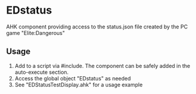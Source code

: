 # EDstatus
AHK component providing access to the status.json file created by the PC game "Elite:Dangerous"

## Usage
1. Add to a script via #include. The component can be safely added in the auto-execute section.
2. Access the global object "EDstatus" as needed
3. See "EDStatusTestDisplay.ahk" for a usage example

